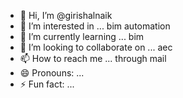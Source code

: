 - 👋 Hi, I’m @girishalnaik
- 👀 I’m interested in ... bim automation
- 🌱 I’m currently learning ... bim
- 💞️ I’m looking to collaborate on ... aec
- 📫 How to reach me ... through mail
- 😄 Pronouns: ...
- ⚡ Fun fact: ...

<!---
girishalnaik/girishalnaik is a ✨ special ✨ repository because its `README.md` (this file) appears on your GitHub profile.
You can click the Preview link to take a look at your changes.
--->
